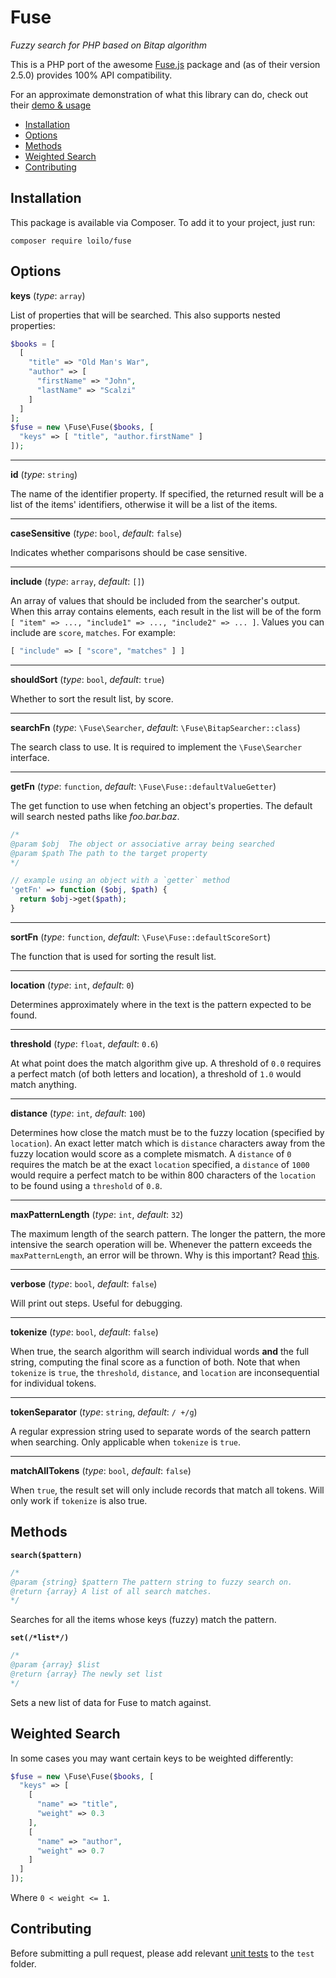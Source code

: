 # Fuse

*Fuzzy search for PHP based on Bitap algorithm*

This is a PHP port of the awesome [Fuse.js](https://github.com/krisk/fuse) package and (as of their version 2.5.0) provides 100% API compatibility.

For an approximate demonstration of what this library can do, check out their [demo & usage](http://fusejs.io/)

- [Installation](#installation)
- [Options](#options)
- [Methods](#methods)
- [Weighted Search](#weighted-search)
- [Contributing](#contributing)

## Installation
This package is available via Composer. To add it to your project, just run:

`composer require loilo/fuse`

## Options

**keys** (*type*: `array`)

List of properties that will be searched. This also supports nested properties:

```php
$books = [
  [
    "title" => "Old Man's War",
    "author" => [
      "firstName" => "John",
      "lastName" => "Scalzi"
    ]
  ]
];
$fuse = new \Fuse\Fuse($books, [
  "keys" => [ "title", "author.firstName" ]
]);
```

---

**id** (*type*: `string`)

The name of the identifier property. If specified, the returned result will be a list of the items' identifiers, otherwise it will be a list of the items.

---

**caseSensitive** (*type*: `bool`, *default*: `false`)

Indicates whether comparisons should be case sensitive.

---

**include** (*type*: `array`, *default*: `[]`)

An array of values that should be included from the searcher's output. When this array contains elements, each result in the list will be of the form `[ "item" => ..., "include1" => ..., "include2" => ... ]`. Values you can include are `score`, `matches`. For example:

```php
[ "include" => [ "score", "matches" ] ]
```

---

**shouldSort** (*type*: `bool`, *default*: `true`)

Whether to sort the result list, by score.

---

**searchFn** (*type*: `\Fuse\Searcher`, *default*: `\Fuse\BitapSearcher::class`)

The search class to use. It is required to implement the `\Fuse\Searcher` interface.

---

**getFn** (*type*: `function`, *default*: `\Fuse\Fuse::defaultValueGetter`)

The get function to use when fetching an object's properties. The default will search nested paths like *foo.bar.baz*.

```php
/*
@param $obj  The object or associative array being searched
@param $path The path to the target property
*/

// example using an object with a `getter` method
'getFn' => function ($obj, $path) {
  return $obj->get($path);
}
```
---

**sortFn** (*type*: `function`, *default*: `\Fuse\Fuse::defaultScoreSort`)

The function that is used for sorting the result list.

---

**location** (*type*: `int`, *default*: `0`)

Determines approximately where in the text is the pattern expected to be found.

---

**threshold** (*type*: `float`, *default*: `0.6`)

At what point does the match algorithm give up. A threshold of `0.0` requires a perfect match (of both letters and location), a threshold of `1.0` would match anything.

---

**distance** (*type*: `int`, *default*: `100`)

Determines how close the match must be to the fuzzy location (specified by `location`). An exact letter match which is `distance` characters away from the fuzzy location would score as a complete mismatch. A `distance` of `0` requires the match be at the exact `location` specified, a `distance` of `1000` would require a perfect match to be within 800 characters of the `location` to be found using a `threshold` of `0.8`.

---

**maxPatternLength** (*type*: `int`, *default*: `32`)

The maximum length of the search pattern. The longer the pattern, the more intensive the search operation will be.  Whenever the pattern exceeds the `maxPatternLength`, an error will be thrown.  Why is this important? Read [this](http://en.wikipedia.org/wiki/Word_(computer_architecture)#Word_size_choice).

---

**verbose** (*type*: `bool`, *default*: `false`)

Will print out steps. Useful for debugging.

---

**tokenize** (*type*: `bool`, *default*: `false`)

When true, the search algorithm will search individual words **and** the full string, computing the final score as a function of both. Note that when `tokenize` is `true`, the `threshold`, `distance`, and `location` are inconsequential for individual tokens.

---

**tokenSeparator** (*type*: `string`, *default*: `/ +/g`)

A regular expression string used to separate words of the search pattern when searching. Only applicable when `tokenize` is `true`.

---

**matchAllTokens** (*type*: `bool`, *default*: `false`)

When `true`, the result set will only include records that match all tokens. Will only work if `tokenize` is also true.

## Methods

**`search($pattern)`**

```php
/*
@param {string} $pattern The pattern string to fuzzy search on.
@return {array} A list of all search matches.
*/
```

Searches for all the items whose keys (fuzzy) match the pattern.

**`set(/*list*/)`**

```php
/*
@param {array} $list
@return {array} The newly set list
*/
```

Sets a new list of data for Fuse to match against.

## Weighted Search

In some cases you may want certain keys to be weighted differently:

```php
$fuse = new \Fuse\Fuse($books, [
  "keys" => [
    [
      "name" => "title",
      "weight" => 0.3
    ],
    [
      "name" => "author",
      "weight" => 0.7
    ]
  ]
]);
```

Where `0 < weight <= 1`.

## Contributing

Before submitting a pull request, please add relevant [unit tests](https://phpunit.de/) to the `test` folder.